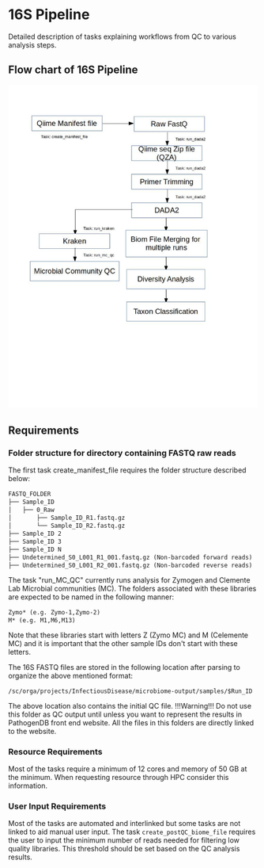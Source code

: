 # 16S Pipeline 

Detailed description of tasks explaining workflows from QC to various analysis steps. 

## Flow chart of 16S Pipeline 

![16s_rake_pipeline.png](https://github.com/ajaybabu27/microbiome_pdb_pipeline/blob/master/docs/16s_rake_pipeline.jpg)

## Requirements

### Folder structure for directory containing FASTQ raw reads 

The first task create_manifest_file requires the folder structure described below:
```
FASTQ_FOLDER
├── Sample_ID
│   ├── 0_Raw 
│       ├── Sample_ID_R1.fastq.gz 
│       └── Sample_ID_R2.fastq.gz 
├── Sample_ID 2
├── Sample_ID 3
├── Sample_ID N
├── Undetermined_S0_L001_R1_001.fastq.gz (Non-barcoded forward reads) 
├── Undetermined_S0_L001_R2_001.fastq.gz (Non-barcoded reverse reads) 
```
The task "run_MC_QC" currently runs analysis for Zymogen and Clemente Lab Microbial communities (MC). The folders associated with these libraries are
expected to be named in the following manner:
```
Zymo* (e.g. Zymo-1,Zymo-2)
M* (e.g. M1,M6,M13)
```
Note that these libraries start with letters Z (Zymo MC) and M (Celemente MC) and it is important that the other sample IDs don't start with these letters. 

The 16S FASTQ files are stored in the following location after parsing to organize the above mentioned format:
```
/sc/orga/projects/InfectiousDisease/microbiome-output/samples/$Run_ID
```
The above location also contains the initial QC file. 
!!!Warning!!! Do not use this folder as QC output until unless you want to represent the results in PathogenDB front end website. All the files in this folders are directly linked to the website. 


### Resource Requirements

Most of the tasks require a minimum of 12 cores and memory of 50 GB at the minimum. When requesting resource through HPC consider this information. 


### User Input Requirements

Most of the tasks are automated and interlinked but some tasks are not linked to aid manual user input. The task `create_postQC_biome_file` 
requires the user to input the minimum number of reads needed for filtering low quality libraries. This threshold should be set based on the QC analysis results. 





   

